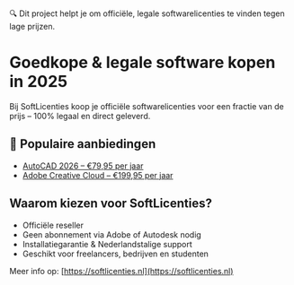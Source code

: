 
🔍 Dit project helpt je om officiële, legale softwarelicenties te vinden tegen lage prijzen.

# Goedkope & legale software kopen in 2025

Bij SoftLicenties koop je officiële softwarelicenties voor een fractie van de prijs – 100% legaal en direct geleverd.

## 🔹 Populaire aanbiedingen

- [AutoCAD 2026 – €79,95 per jaar](https://softlicenties.nl/collections/autodesk-kopen-met-korting/products/autodesk-autocad)
- [Adobe Creative Cloud – €199,95 per jaar](https://softlicenties.nl/collections/adobe-met-korting-voor-professionals/products/adobe-creative-cloud)

## Waarom kiezen voor SoftLicenties?

- Officiële reseller
- Geen abonnement via Adobe of Autodesk nodig
- Installatiegarantie & Nederlandstalige support
- Geschikt voor freelancers, bedrijven en studenten

Meer info op: [https://softlicenties.nl](https://softlicenties.nl)
